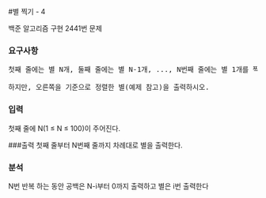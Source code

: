 #별 찍기 - 4
<p>
백준 알고리즘  구현 2441번 문제
</p>

### 요구사항
<pre>
첫째 줄에는 별 N개, 둘째 줄에는 별 N-1개, ..., N번째 줄에는 별 1개를 찍는 문제

하지만, 오른쪽을 기준으로 정렬한 별(예제 참고)을 출력하시오.
</pre>

### 입력
첫째 줄에 N(1 ≤ N ≤ 100)이 주어진다.


###출력 
첫째 줄부터 N번째 줄까지 차례대로 별을 출력한다.
### 분석
N번 반복 하는 동안  공백은 N-i부터 0까지 출력하고
별은 i번 출력한다

